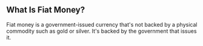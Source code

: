 ## What Is Fiat Money?

Fiat money is a government-issued currency that's not backed by a physical commodity such as gold or silver. It's backed by the government that issues it.
